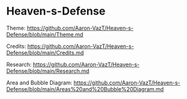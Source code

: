 # Heaven-s-Defense
Theme: https://github.com/Aaron-VazT/Heaven-s-Defense/blob/main/Theme.md

Credits: https://github.com/Aaron-VazT/Heaven-s-Defense/blob/main/Credits.md

Research: https://github.com/Aaron-VazT/Heaven-s-Defense/blob/main/Research.md

Area and Bubble Diagram: https://github.com/Aaron-VazT/Heaven-s-Defense/blob/main/Areas%20and%20Bubble%20Diagram.md

